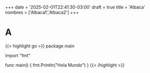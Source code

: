 +++
date = '2025-02-01T22:41:30-03:00'
draft = true
title = 'Albaca'
nombres = ['Albaca1','Albaca2']
+++

# A
{{< highlight go >}}
package main

import "fmt"

func main() {
    fmt.Println("Hola Mundo")
}
{{< /highlight >}}





